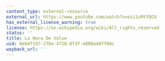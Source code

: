 ```yaml
---
content_type: external-resource
external_url: https://www.youtube.com/watch?v=osi1cMtfQCU
has_external_license_warning: true
license: https://en.wikipedia.org/wiki/All_rights_reserved
status: ''
title: La Hora De Volve
uid: 8eb4f197-27be-4718-8f3f-e808ad4ff80c
wayback_url: ''
---
```

